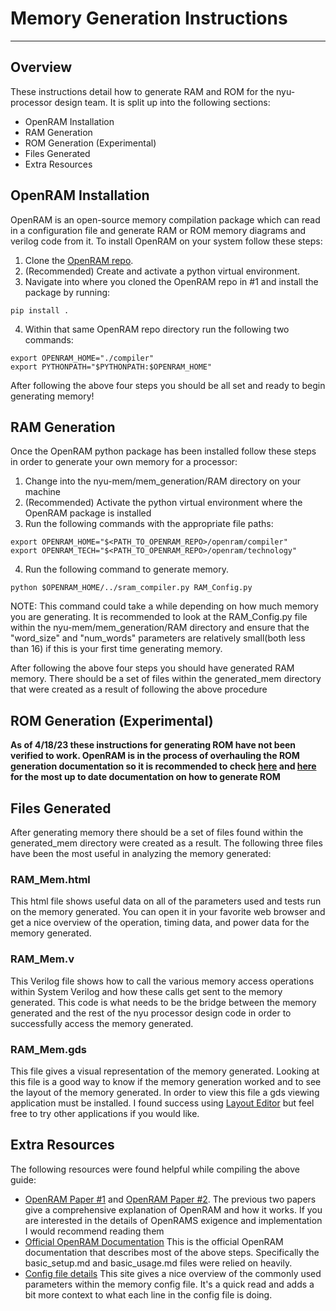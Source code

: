 # Memory Generation Instructions

---

## Overview

These instructions detail how to generate RAM and ROM for the nyu-processor 
design team. It is split up into the following sections:
* OpenRAM Installation
* RAM Generation
* ROM Generation (Experimental)
* Files Generated
* Extra Resources

## OpenRAM Installation

OpenRAM is an open-source memory compilation package which can read in a 
configuration file and generate RAM or ROM memory diagrams and verilog code from 
it. To install OpenRAM on your system follow these steps:
1. Clone the [OpenRAM repo](https://github.com/VLSIDA/OpenRAM).
2. (Recommended) Create and activate a python virtual environment. 
3. Navigate into where you cloned the OpenRAM repo in #1 and install the package 
by running:
```console
pip install .
```
4. Within that same OpenRAM repo directory run the following two commands:
```console
export OPENRAM_HOME="./compiler"
export PYTHONPATH="$PYTHONPATH:$OPENRAM_HOME"
```
After following the above four steps you should be all set and ready to begin 
generating memory!

## RAM Generation

Once the OpenRAM python package has been installed follow these steps in order 
to generate your own memory for a processor:
1. Change into the nyu-mem/mem_generation/RAM directory on your machine
2. (Recommended) Activate the python virtual environment where the OpenRAM 
package is installed
3. Run the following commands with the appropriate file paths:
```console
export OPENRAM_HOME="$<PATH_TO_OPENRAM_REPO>/openram/compiler"
export OPENRAM_TECH="$<PATH_TO_OPENRAM_REPO>/openram/technology"
```
4. Run the following command to generate memory. 
```console
python $OPENRAM_HOME/../sram_compiler.py RAM_Config.py
```
NOTE: This command could take a while depending on how much memory you are 
generating. It is recommended to look at the RAM_Config.py file within the 
nyu-mem/mem_generation/RAM directory and ensure that the "word_size" and 
"num_words" parameters are relatively small(both less than 16) if this is your 
first time generating memory. 

After following the above four steps you should have generated RAM memory. There 
should be a set of files within the generated_mem directory that were created as 
a result of following the above procedure

## ROM Generation (Experimental)

**As of 4/18/23 these instructions for generating ROM have not been verified to 
work. OpenRAM is in the process of overhauling the ROM generation documentation 
so it is recommended to check [here](https://github.com/VLSIDA/OpenRAM/tree/stable/docs/source)
and [here](https://github.com/VLSIDA/OpenRAM/issues/191) for the most up to 
date documentation on how to generate ROM**

## Files Generated

After generating memory there should be a set of files found within the 
generated_mem directory were created as a result. The following three files have 
been the most useful in analyzing the memory generated:

### RAM_Mem.html
    
This html file shows useful data on all of the parameters used and tests run 
on the memory generated. You can open it in your favorite web browser and get 
a nice overview of the operation, timing data, and power data for the memory 
generated.

### RAM_Mem.v

This Verilog file shows how to call the various memory access operations within 
System Verilog and how these calls get sent to the memory generated. This code 
is what needs to be the bridge between the memory generated and the rest of the 
nyu processor design code in order to successfully access the memory generated.

### RAM_Mem.gds

This file gives a visual representation of the memory generated. Looking at this 
file is a good way to know if the memory generation worked and to see the 
layout of the memory generated. In order to view this file a gds viewing 
application must be installed. I found success using [Layout Editor](https://layouteditor.com/download)
but feel free to try other applications if you would like.

## Extra Resources

The following resources were found helpful while compiling the above guide:
* [OpenRAM Paper #1](https://escholarship.org/content/qt8x19c778/qt8x19c778_noSplash_b2b3fbbb57f1269f86d0de77865b0691.pdf)
  and [OpenRAM Paper #2](https://escholarship.org/content/qt2vv5q88z/qt2vv5q88z_noSplash_389063a5d89db05d7b42a63b528c7fc2.pdf).
  The previous two papers give a comprehensive explanation of OpenRAM and how it 
  works. If you are interested in the details of OpenRAMS exigence and 
  implementation I would recommend reading them
* [Official OpenRAM Documentation](https://github.com/VLSIDA/OpenRAM/tree/stable/docs/source)
  This is the official OpenRAM documentation that describes most of the above 
  steps. Specifically the basic_setup.md and basic_usage.md files were relied on 
  heavily.
* [Config file details](https://sourcecodeartisan.com/2020/07/25/openram.html) 
  This site gives a nice overview of the commonly used parameters within the 
  memory config file. It's a quick read and adds a bit more context to what each 
  line in the config file is doing.